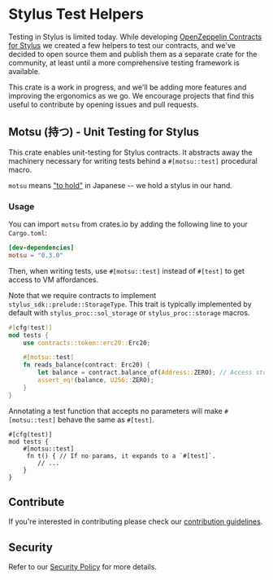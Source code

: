 # Stylus Test Helpers

Testing in Stylus is limited today. While developing [OpenZeppelin Contracts for Stylus](https://github.com/OpenZeppelin/rust-stylus-contracts) we created a few helpers to test our contracts, and we've decided to open source them and publish them as a separate crate for the community, at least until a more comprehensive testing framework is available.

This crate is a work in progress, and we'll be adding more features and improving the ergonomics as we go. We encourage projects that find this useful to contribute by opening issues and pull requests.

## Motsu (持つ) - Unit Testing for Stylus

This crate enables unit-testing for Stylus contracts. It abstracts away the
machinery necessary for writing tests behind a `#[motsu::test]` procedural
macro.

`motsu` means ["to hold"](https://jisho.org/word/%E6%8C%81%E3%81%A4) in
Japanese -- we hold a stylus in our hand.

### Usage

You can import `motsu` from crates.io by adding the following line to your `Cargo.toml`:

```toml
[dev-dependencies]
motsu = "0.3.0"
```

Then, when writing tests, use `#[motsu::test]` instead of `#[test]` to get access to VM
affordances.

Note that we require contracts to implement `stylus_sdk::prelude::StorageType`.
This trait is typically implemented by default with `stylus_proc::sol_storage`
or `stylus_proc::storage` macros.

```rust
#[cfg(test)]
mod tests {
    use contracts::token::erc20::Erc20;

    #[motsu::test]
    fn reads_balance(contract: Erc20) {
        let balance = contract.balance_of(Address::ZERO); // Access storage.
        assert_eq!(balance, U256::ZERO);
    }
}
```

Annotating a test function that accepts no parameters will make `#[motsu::test]`
behave the same as `#[test]`.

```rust,ignore
#[cfg(test)]
mod tests {
    #[motsu::test]
     fn t() { // If no params, it expands to a `#[test]`.
        // ...
    }
}
```

## Contribute

If you're interested in contributing please check our [contribution guidelines].

[contribution guidelines]: ../../CONTRIBUTING.md

## Security

Refer to our [Security Policy](../../SECURITY.md) for more details.
